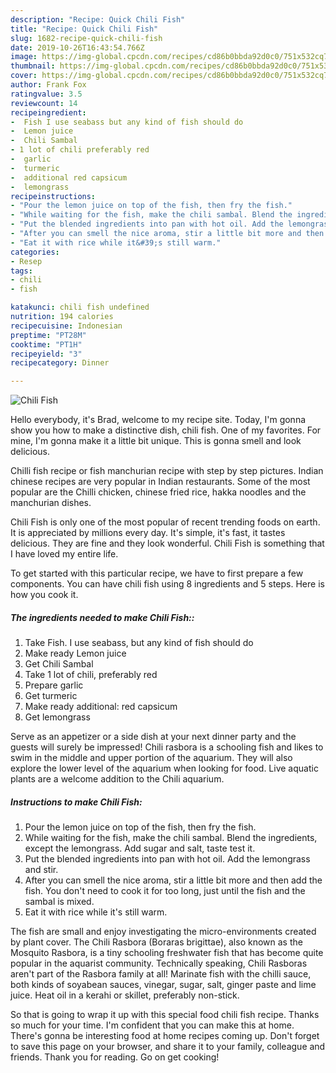 ```yaml
---
description: "Recipe: Quick Chili Fish"
title: "Recipe: Quick Chili Fish"
slug: 1682-recipe-quick-chili-fish
date: 2019-10-26T16:43:54.766Z
image: https://img-global.cpcdn.com/recipes/cd86b0bbda92d0c0/751x532cq70/chili-fish-recipe-main-photo.jpg
thumbnail: https://img-global.cpcdn.com/recipes/cd86b0bbda92d0c0/751x532cq70/chili-fish-recipe-main-photo.jpg
cover: https://img-global.cpcdn.com/recipes/cd86b0bbda92d0c0/751x532cq70/chili-fish-recipe-main-photo.jpg
author: Frank Fox
ratingvalue: 3.5
reviewcount: 14
recipeingredient:
-  Fish I use seabass but any kind of fish should do
-  Lemon juice
-  Chili Sambal
- 1 lot of chili preferably red
-  garlic
-  turmeric
-  additional red capsicum
-  lemongrass
recipeinstructions:
- "Pour the lemon juice on top of the fish, then fry the fish."
- "While waiting for the fish, make the chili sambal. Blend the ingredients, except the lemongrass. Add sugar and salt, taste test it."
- "Put the blended ingredients into pan with hot oil. Add the lemongrass and stir."
- "After you can smell the nice aroma, stir a little bit more and then add the fish. You don&#39;t need to cook it for too long, just until the fish and the sambal is mixed."
- "Eat it with rice while it&#39;s still warm."
categories:
- Resep
tags:
- chili
- fish

katakunci: chili fish undefined
nutrition: 194 calories
recipecuisine: Indonesian
preptime: "PT28M"
cooktime: "PT1H"
recipeyield: "3"
recipecategory: Dinner

---
```



![Chili Fish](https://img-global.cpcdn.com/recipes/cd86b0bbda92d0c0/751x532cq70/chili-fish-recipe-main-photo.jpg)

Hello everybody, it's Brad, welcome to my recipe site. Today, I'm gonna show you how to make a distinctive dish, chili fish. One of my favorites. For mine, I'm gonna make it a little bit unique. This is gonna smell and look delicious.

Chilli fish recipe or fish manchurian recipe with step by step pictures. Indian chinese recipes are very popular in Indian restaurants. Some of the most popular are the Chilli chicken, chinese fried rice, hakka noodles and the manchurian dishes.

Chili Fish is only one of the most popular of recent trending foods on earth. It is appreciated by millions every day. It's simple, it's fast, it tastes delicious. They are fine and they look wonderful. Chili Fish is something that I have loved my entire life.


To get started with this particular recipe, we have to first prepare a few components. You can have chili fish using 8 ingredients and 5 steps. Here is how you cook it.

##### The ingredients needed to make Chili Fish::

1. Take  Fish. I use seabass, but any kind of fish should do
1. Make ready  Lemon juice
1. Get  Chili Sambal
1. Take 1 lot of chili, preferably red
1. Prepare  garlic
1. Get  turmeric
1. Make ready  additional: red capsicum
1. Get  lemongrass


Serve as an appetizer or a side dish at your next dinner party and the guests will surely be impressed! Chili rasbora is a schooling fish and likes to swim in the middle and upper portion of the aquarium. They will also explore the lower level of the aquarium when looking for food. Live aquatic plants are a welcome addition to the Chili aquarium. 

##### Instructions to make Chili Fish:

1. Pour the lemon juice on top of the fish, then fry the fish.
1. While waiting for the fish, make the chili sambal. Blend the ingredients, except the lemongrass. Add sugar and salt, taste test it.
1. Put the blended ingredients into pan with hot oil. Add the lemongrass and stir.
1. After you can smell the nice aroma, stir a little bit more and then add the fish. You don&#39;t need to cook it for too long, just until the fish and the sambal is mixed.
1. Eat it with rice while it&#39;s still warm.


The fish are small and enjoy investigating the micro-environments created by plant cover. The Chili Rasbora (Boraras brigittae), also known as the Mosquito Rasbora, is a tiny schooling freshwater fish that has become quite popular in the aquarist community. Technically speaking, Chili Rasboras aren&#39;t part of the Rasbora family at all! Marinate fish with the chilli sauce, both kinds of soyabean sauces, vinegar, sugar, salt, ginger paste and lime juice. Heat oil in a kerahi or skillet, preferably non-stick. 

So that is going to wrap it up with this special food chili fish recipe. Thanks so much for your time. I'm confident that you can make this at home. There's gonna be interesting food at home recipes coming up. Don't forget to save this page on your browser, and share it to your family, colleague and friends. Thank you for reading. Go on get cooking!
